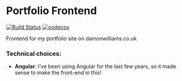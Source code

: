 # Portfolio Frontend
[![Build Status](https://travis-ci.com/footballencarta/portfolio-frontend.svg?branch=main)](https://travis-ci.com/footballencarta/portfolio-frontend)
[![codecov](https://codecov.io/gh/footballencarta/portfolio-frontend/branch/main/graph/badge.svg?token=jwdItHMzMo)](https://codecov.io/gh/footballencarta/portfolio-frontend)

Frontend for my portfolio site on damonwilliams.co.uk

### Technical choices:

* **Angular**: I've been using Angular for the last few years, so it made sense to make the front-end in this!
